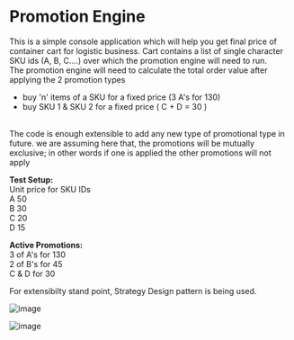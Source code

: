 # Promotion Engine

This is a simple console application which will help you get final price of container cart for logistic business. Cart contains a list of single character SKU ids (A, B, C....) over which the promotion engine will need to run. </br>
The promotion engine will need to calculate the total order value after applying the 2 promotion types
<ul>
  <li>buy 'n' items of a SKU for a fixed price (3 A's for 130)</li>
  <li>buy SKU 1 & SKU 2 for a fixed price ( C + D = 30 )</li>
</ul>
</br>
The code is enough extensible to add any new type of promotional type in future. we are assuming here that, the promotions will be mutually exclusive; in other words if one is applied the other promotions will not apply

<b>Test Setup: </b><br/>
Unit price for SKU IDs</br>
A      50</br>
B      30</br>
C      20</br>
D      15</br>

<b>Active Promotions: </b></br>
3 of A's for 130</br>
2 of B's for 45</br>
C & D for 30</br>

For extensibilty stand point, Strategy Design pattern is being used.

![image](https://user-images.githubusercontent.com/25846337/137758306-9774bd1f-efbf-4354-bab4-1a21006aabf3.png)

![image](https://user-images.githubusercontent.com/25846337/137758419-aa31e5c3-d69a-4da3-bc94-5053930a40a2.png)
